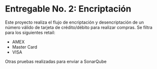 # Entregable No. 2: Encriptación

Este proyecto realiza el flujo de encriptación y desencriptación de un número válido de tarjeta de crédito/débito para realizar compras.
Se filtra para los siguientes retail:

- AMEX
- Master Card
- VISA

Otras pruebas realizadas para enviar a SonarQube
